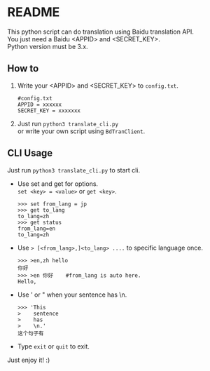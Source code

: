 # README #  
This python script can do translation using Baidu translation API.  
You just need a Baidu \<APPID\> and \<SECRET_KEY\>.  
Python version must be 3.x.

## How to ##  
1. Write your \<APPID\> and \<SECRET_KEY\> to `config.txt`.  
    ```
    #config.txt
    APPID = xxxxxx
    SECRET_KEY = xxxxxxx
    ```
    
2. Just run `python3 translate_cli.py`  
    or write your own script using `BdTranClient`.  

## CLI Usage ##  
Just run `python3 translate_cli.py` to start cli.  

- Use set and get for options.  
    `set <key> = <value>` or `get <key>`.
    ```
    >>> set from_lang = jp
    >>> get to_lang
    to_lang=zh
    >>> get status
    from_lang=en
    to_lang=zh
    ```

- Use `> [<from_lang>,]<to_lang> ....` to specific language once.  
    ```
    >>> >en,zh hello
    你好
    >>> >en 你好    #from_lang is auto here.
    Hello,
    ```

- Use ' or " when your sentence has \n.  
    ```
    >>> 'This
    >    sentence
    >    has
    >    \n.'
    这个句子有
    ```
    
- Type `exit` or `quit` to exit.  
    
Just enjoy it! :)
